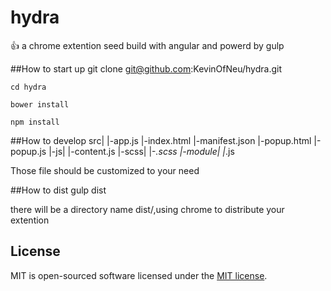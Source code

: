 hydra
============
:+1: a chrome extention seed build with angular and powerd by gulp

##How to start up
    git clone git@github.com:KevinOfNeu/hydra.git

    cd hydra

    bower install

    npm install

##How to develop
     src|
        |-app.js
        |-index.html
        |-manifest.json
        |-popup.html
        |-popup.js
        |-js|
            |-content.js
        |-scss|
              |-*.scss
        |-module|
                |*.js

Those file should be customized to your need

##How to dist
     gulp dist

there will be a directory name dist/,using chrome to distribute your extention


License
-------

MIT is open-sourced software licensed under the [MIT license](http://opensource.org/licenses/MIT).
